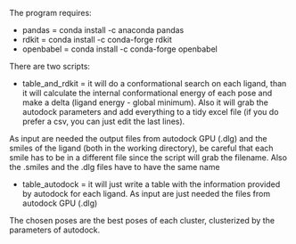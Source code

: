The program requires:

- pandas = conda install -c anaconda pandas
- rdkit = conda install -c conda-forge rdkit
- openbabel = conda install -c conda-forge openbabel

There are two scripts:

- table_and_rdkit = it will do a conformational search on each ligand, than it will calculate the internal conformational energy of each pose and make a delta (ligand energy - global minimum). Also it will grab the autodock parameters and add everything to a tidy excel file (if you do prefer a csv, you can just edit the last lines). 

As input are needed the output files from autodock GPU (.dlg) and the smiles of the ligand (both in the working directory), be careful that each smile has to be in a different file since the script will grab the filename. Also the .smiles and the .dlg files have to have the same name

- table_autodock = it will just write a table with the information provided by autodock for each ligand. As input are just needed the files from autodock GPU (.dlg)

The chosen poses are the best poses of each cluster, clusterized by the parameters of autodock.
